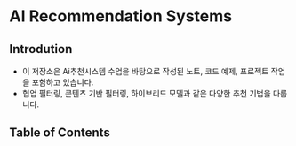 # AI Recommendation Systems

## Introdution

- 이 저장소은 Ai추천시스템 수업을 바탕으로 작성된 노트, 코드 예제, 프로젝트 작업을 포함하고 있습니다.
- 협업 필터링, 콘텐츠 기반 필터링, 하이브리드 모델과 같은 다양한 추천 기법을 다룹니다.

## Table of Contents
